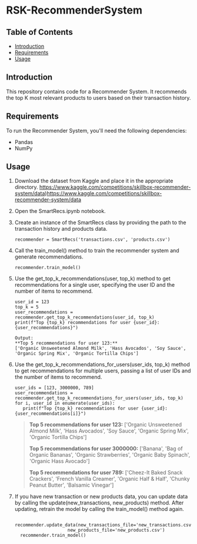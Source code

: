 # RSK-RecommenderSystem


## Table of Contents

- [Introduction](#introduction)
- [Requirements](#requirements)
- [Usage](#usage)

## Introduction

This repository contains code for a Recommender System. It recommends the top K most relevant products to users based on their transaction history.

## Requirements

To run the Recommender System, you'll need the following dependencies:

- Pandas
- NumPy


## Usage

1. Download the dataset from Kaggle and place it in the appropriate directory.
https://www.kaggle.com/competitions/skillbox-recommender-system/data)https://www.kaggle.com/competitions/skillbox-recommender-system/data

2. Open the SmartRecs.ipynb notebook.

3. Create an instance of the SmartRecs class by providing the path to the transaction history and products data.
   ```
   recommender = SmartRecs('transactions.csv', 'products.csv')
   ```
   
5. Call the train_model() method to train the recommender system and generate recommendations.
   ```
   recommender.train_model()
   ```
   
7. Use the get_top_k_recommendations(user, top_k) method to get recommendations for a single user, specifying the user ID and the number of items to recommend.
   ```
   user_id = 123
   top_k = 5
   user_recommendations = recommender.get_top_k_recommendations(user_id, top_k)
   print(f"Top {top_k} recommendations for user {user_id}: {user_recommendations}")

   Output:
   **Top 5 recommendations for user 123:**
   ['Organic Unsweetened Almond Milk', 'Hass Avocados', 'Soy Sauce', 'Organic Spring Mix', 'Organic Tortilla Chips']
   ```
   
9. Use the get_top_k_recommendations_for_users(user_ids, top_k) method to get recommendations for multiple users, passing a list of user IDs and the number of items to recommend.
    ```
   user_ids = [123, 3000000, 789]
   user_recommendations = recommender.get_top_k_recommendations_for_users(user_ids, top_k)
   for i, user_id in enumerate(user_ids):
       print(f"Top {top_k} recommendations for user {user_id}: {user_recommendations[i]}")
    ```
    >**Top 5 recommendations for user 123:**
    >['Organic Unsweetened Almond Milk', 'Hass Avocados', 'Soy Sauce', 'Organic Spring Mix', 'Organic Tortilla Chips']
    >
    >**Top 5 recommendations for user 3000000:**
    >['Banana', 'Bag of Organic Bananas', 'Organic Strawberries', 'Organic Baby Spinach', 'Organic Hass Avocado']
    >
    >**Top 5 recommendations for user 789:**
    >['Cheez-It Baked Snack Crackers', 'French Vanilla Creamer', 'Organic Half & Half', 'Chunky Peanut Butter', 'Balsamic Vinegar']
    
   
11. If you have new transaction or new products data, you can update data by calling the update(new_transactions, new_products) method. After updating, retrain the model by calling the train_model() method again.
    ```
      recommender.update_data(new_transactions_file='new_transactions.csv', 
                        new_products_file='new_products.csv')
      recommender.train_model()
    ```
